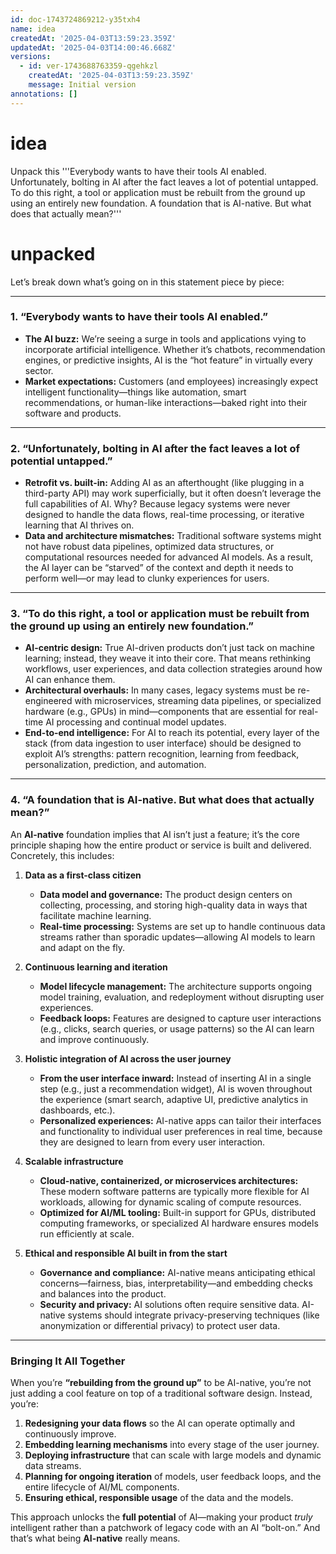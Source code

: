 ```yaml
---
id: doc-1743724869212-y35txh4
name: idea
createdAt: '2025-04-03T13:59:23.359Z'
updatedAt: '2025-04-03T14:00:46.668Z'
versions:
  - id: ver-1743688763359-qgehkzl
    createdAt: '2025-04-03T13:59:23.359Z'
    message: Initial version
annotations: []
---
```

# idea

Unpack this '''Everybody wants to have their tools AI enabled.  Unfortunately, bolting in AI after the fact leaves a lot of potential untapped.  To do this right, a tool or application must be rebuilt from the ground up using an entirely new foundation.  A foundation that is AI-native.  But what does that actually mean?'''

# unpacked

Let’s break down what’s going on in this statement piece by piece:

---

### 1. “Everybody wants to have their tools AI enabled.”

- **The AI buzz:** We’re seeing a surge in tools and applications vying to incorporate artificial intelligence. Whether it’s chatbots, recommendation engines, or predictive insights, AI is the “hot feature” in virtually every sector.
- **Market expectations:** Customers (and employees) increasingly expect intelligent functionality—things like automation, smart recommendations, or human-like interactions—baked right into their software and products.

---

### 2. “Unfortunately, bolting in AI after the fact leaves a lot of potential untapped.”

- **Retrofit vs. built-in:** Adding AI as an afterthought (like plugging in a third-party API) may work superficially, but it often doesn’t leverage the full capabilities of AI. Why? Because legacy systems were never designed to handle the data flows, real-time processing, or iterative learning that AI thrives on.
- **Data and architecture mismatches:** Traditional software systems might not have robust data pipelines, optimized data structures, or computational resources needed for advanced AI models. As a result, the AI layer can be “starved” of the context and depth it needs to perform well—or may lead to clunky experiences for users.

---

### 3. “To do this right, a tool or application must be rebuilt from the ground up using an entirely new foundation.”

- **AI-centric design:** True AI-driven products don’t just tack on machine learning; instead, they weave it into their core. That means rethinking workflows, user experiences, and data collection strategies around how AI can enhance them.
- **Architectural overhauls:** In many cases, legacy systems must be re-engineered with microservices, streaming data pipelines, or specialized hardware (e.g., GPUs) in mind—components that are essential for real-time AI processing and continual model updates.
- **End-to-end intelligence:** For AI to reach its potential, every layer of the stack (from data ingestion to user interface) should be designed to exploit AI’s strengths: pattern recognition, learning from feedback, personalization, prediction, and automation.

---

### 4. “A foundation that is AI-native. But what does that actually mean?”

An **AI-native** foundation implies that AI isn’t just a feature; it’s the core principle shaping how the entire product or service is built and delivered. Concretely, this includes:

1. **Data as a first-class citizen**  
   - **Data model and governance:** The product design centers on collecting, processing, and storing high-quality data in ways that facilitate machine learning.  
   - **Real-time processing:** Systems are set up to handle continuous data streams rather than sporadic updates—allowing AI models to learn and adapt on the fly.

2. **Continuous learning and iteration**  
   - **Model lifecycle management:** The architecture supports ongoing model training, evaluation, and redeployment without disrupting user experiences.  
   - **Feedback loops:** Features are designed to capture user interactions (e.g., clicks, search queries, or usage patterns) so the AI can learn and improve continuously.

3. **Holistic integration of AI across the user journey**  
   - **From the user interface inward:** Instead of inserting AI in a single step (e.g., just a recommendation widget), AI is woven throughout the experience (smart search, adaptive UI, predictive analytics in dashboards, etc.).  
   - **Personalized experiences:** AI-native apps can tailor their interfaces and functionality to individual user preferences in real time, because they are designed to learn from every user interaction.

4. **Scalable infrastructure**  
   - **Cloud-native, containerized, or microservices architectures:** These modern software patterns are typically more flexible for AI workloads, allowing for dynamic scaling of compute resources.  
   - **Optimized for AI/ML tooling:** Built-in support for GPUs, distributed computing frameworks, or specialized AI hardware ensures models run efficiently at scale.

5. **Ethical and responsible AI built in from the start**  
   - **Governance and compliance:** AI-native means anticipating ethical concerns—fairness, bias, interpretability—and embedding checks and balances into the product.  
   - **Security and privacy:** AI solutions often require sensitive data. AI-native systems should integrate privacy-preserving techniques (like anonymization or differential privacy) to protect user data.

---

### Bringing It All Together

When you’re **“rebuilding from the ground up”** to be AI-native, you’re not just adding a cool feature on top of a traditional software design. Instead, you’re:

1. **Redesigning your data flows** so the AI can operate optimally and continuously improve.  
2. **Embedding learning mechanisms** into every stage of the user journey.  
3. **Deploying infrastructure** that can scale with large models and dynamic data streams.  
4. **Planning for ongoing iteration** of models, user feedback loops, and the entire lifecycle of AI/ML components.  
5. **Ensuring ethical, responsible usage** of the data and the models.

This approach unlocks the **full potential** of AI—making your product *truly* intelligent rather than a patchwork of legacy code with an AI “bolt-on.” And that’s what being **AI-native** really means.
